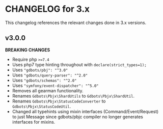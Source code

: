 # CHANGELOG for 3.x
This changelog references the relevant changes done in 3.x versions.


## v3.0.0
__BREAKING CHANGES__

* Require php `>=7.4`
* Uses php7 type hinting throughout with `declare(strict_types=1);`
* Uses `"gdbots/pbj": "^3.0"`
* Uses `"gdbots/query-parser": "^2.0"`
* Uses `"gdbots/schemas": "^2.0"`
* Uses `"symfony/event-dispatcher": "^5.0"`
* Removes all gearman functionality.
* Renames `Gdbots\Pbjx\ShardUtils` to `Gdbots\Pbjx\ShardUtil`.
* Renames `Gdbots\Pbjx\StatusCodeConverter` to `Gdbots\Pbjx\StatusCodeUtil`.
* Changed all typehints using mixin interfaces (Command/Event/Request) to just Message since gdbots/pbjc compiler no longer generates interfaces for mixins.
